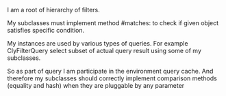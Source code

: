 I am a root of hierarchy of filters.

My subclasses must implement method #matches: to check if given object satisfies specific condition.

My instances are used by various types of queries. For example ClyFilterQuery select subset of actual query result using some of my subclasses.

So as part of query I am participate in the environment query cache. And therefore my subclasses should correctly implement comparison methods (equality and hash) when they are pluggable by any parameter